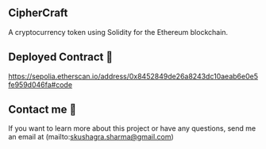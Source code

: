 ## CipherCraft
A cryptocurrency token using Solidity for the Ethereum blockchain. 

## Deployed Contract 🚀
https://sepolia.etherscan.io/address/0x8452849de26a8243dc10aeab6e0e5fe959d046fa#code

## Contact me 💌
If you want to learn more about this project or have any questions, send me an email at (mailto:skushagra.sharma@gmail.com)
<br/><br/>
